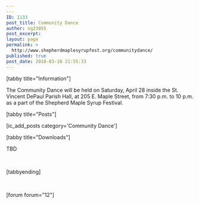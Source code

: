 ```yaml
---
---
ID: 1133
post_title: Community Dance
author: ng23055
post_excerpt:
layout: page
permalink: >
  http://www.shepherdmaplesyrupfest.org/communitydance/
published: true
post_date: 2018-03-10 21:55:33
---
```

[tabby title="Information"]

The Community Dance will be held <span style="font-weight: 400;">on Saturday, April 28 inside the St. Vincent DePaul Parish Hall, at 205 E. Maple Street, from 7:30 p.m. to 10 p.m. as a part of the Shepherd Maple Syrup Festival.</span>

[tabby title="Posts"]

[ic_add_posts category='Community Dance']

[tabby title="Downloads"]

TBD

&nbsp;

[tabbyending]

&nbsp;

<span class="br0">[forum </span><span class="">forum=</span><span class="st0">"12"</span><span class="br0">]</span>